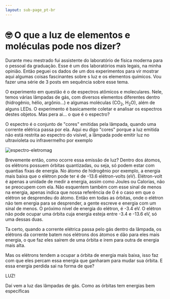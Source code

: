 ```yaml
---
layout: sub-page_pt-br
---
```


# :nerd_face: O que a luz de elementos e moléculas pode nos dizer?

Durante meu mestrado fui assistente do laboratório de física moderna para o pessoal da graduação. Esse é um dos laboratórios mais legais, na minha opinião. Então peguei os dados de um dos experimentos para vir mostrar aqui algumas coisas fascinantes sobre s luz e os elementos químicos. Vou fazer uma série de 3 posts em sequência sobre esse tema.

O experimento em questão é o de espectros atômicos e moleculares. Nele, temos várias lâmpadas de gás, com diversos elementos diferentes dentro (hidrogênio, hélio, argônio...) e algumas moléculas (CO$_2$, H$_2$O), além de alguns LEDs. O experimento é basicamente coletar e analisar os espectros destes objetos. Mas pera ai... o que é o espectro?

O espectro é o conjunto de "cores" emitidas pela lâmpada, quando uma corrente elétrica passa por ela. Aqui eu digo "cores" porque a luz emitida não está restrita ao espectro do visível, a lâmpada pode emitir luz no ultravioleta ou infravermelho por exemplo

![espectro-eletromag](https://pedrohpcintra.github.io/assets/img/fisica/espectro-eletromag.png)

Brevemente então, como ocorre essa emissão de luz? Dentro dos átomos, os elétrons possuem órbitas quantizadas, ou seja, só podem estar com quantias fixas de energia. No átomo de hidrogênio por exemplo, a energia mais baixa que o elétron pode ter é de -13.6 elétron-volts (eV). Elétron-volt é apenas a unidade de medir a energia, assim como Joules ou Calorias, não se preocupem com ela. Não esquentem também com esse sinal de menos na energia, apenas indica que nossa referência de 0 é o caso em que o elétron se desprendeu do átomo. Então em todas as órbitas, onde o elétron não tem energia para se desprender, a gente escreve e energia com um sinal de menos. O próximo nível de energia do elétron, é -3.4 eV. O elétron não pode ocupar uma órbita cuja energia esteja entre -3.4 e -13.6 eV, só uma dessas duas.

Ta certo, quando a corrente elétrica passa pelo gás dentro da lâmpada, os elétrons da corrente batem nos elétrons dos átomos e dão para eles mais energia, o que faz eles saírem de uma órbita e irem para outra de energia mais alta.

Mas os elétrons tendem a ocupar a órbita de energia mais baixa, isso faz com que eles percam essa energia que ganharam para mudar sua órbita. E essa energia perdida sai na forma de que?

LUZ!

Daí vem a luz das lâmpadas de gás. Como as órbitas tem energias bem específicas

